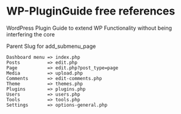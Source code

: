 # WP-PluginGuide free references
WordPress Plugin Guide to extend WP Functionality without being interfering the core 

Parent Slug for add_submenu_page
```
Dashboard menu => index.php 
Posts          => edit.php  
Page           => edit.php?post_type=page 
Media          => upload.php 
Comments       => edit-comments.php 
Theme          => themes.php  
Plugins        => plugins.php 
Users          => users.php   
Tools          => tools.php   
Settings       => options-general.php 
```
